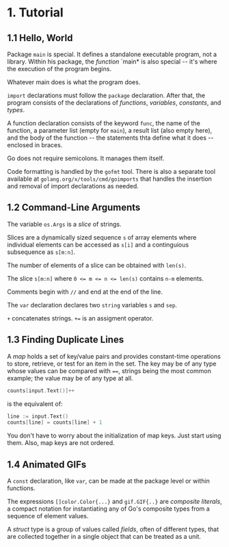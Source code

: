 # 1. Tutorial

## 1.1 Hello, World

Package `main` is special. It defines a standalone executable program, not a library. Within his package, the *function* `main* is also special -- it's where the execution of the program begins.

Whatever main does is what the program does.

`import` declarations must follow the `package` declaration. After that, the program consists of the declarations of *functions*, *variables*, *constants*, and *types*.

A function declaration consists of the keyword `func`, the name of the function, a parameter list (empty for `main`), a result list (also empty here), and the body of the function -- the statements thta define what it does -- enclosed in braces.

Go does not require semicolons. It manages them itself.

Code formatting is handled by the `gofmt` tool. There is also a separate tool available at `golang.org/x/tools/cmd/goimports` that handles the insertion and removal of import declarations as needed.

## 1.2 Command-Line Arguments

The variable `os.Args` is a *slice* of strings.

Slices are a dynamically sized sequence `s` of array elements where individual elements can be accessed as `s[i]` and a continguious subsequence as `s[m:n]`.

The number of elements of a slice can be obtained with `len(s)`.

The slice `s[m:n]` where `0 <= m <= n <= len(s)` contains `n-m` elements.

Comments begin with `//` and end at the end of the line. 

The `var` declaration declares two `string` variables `s` and `sep`.

`+` concatenates strings. `+=` is an assigment operator.

## 1.3 Finding Duplicate Lines

A *map* holds a set of key/value pairs and provides constant-time operations to store, retrieve, or test for an item in the set. The key may be of any type whose values can be compared with `==`, strings being the most common example; the value may be of any type at all.

```go
counts[input.Text()]++
```

is the equivalent of:

```go
line := input.Text()
counts[line] = counts[line] + 1
```

You don't have to worry about the initialization of map keys. Just start using them. Also, map keys are not ordered.

## 1.4 Animated GIFs

A `const` declaration, like `var`, can be made at the package level or within functions.

The expressions `[]color.Color{...}` and `gif.GIF{..}` are *composite literals*, a compact notation for instantiating any of Go's composite types from a sequence of element values.

A *struct* type is a group of values called *fields*, often of different types, that are collected together in a single object that can be treated as a unit.
